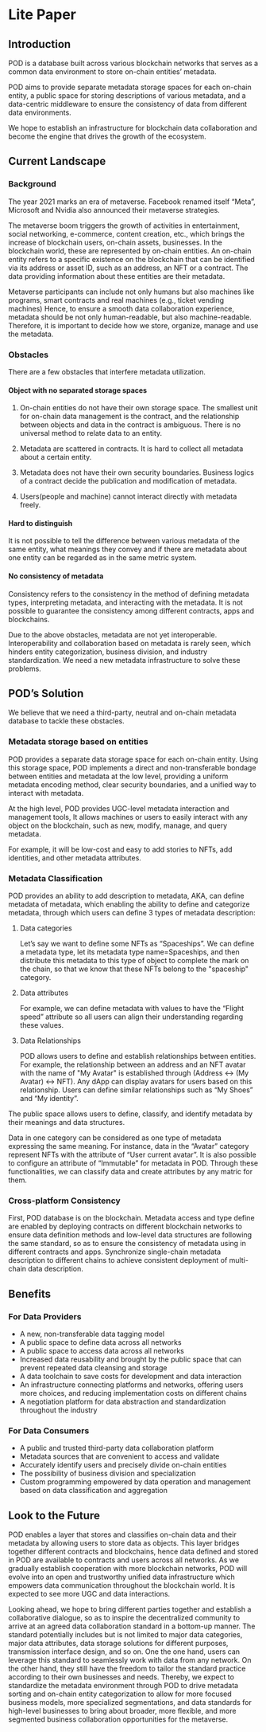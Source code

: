 # Lite Paper

## Introduction

POD is a database built across various blockchain networks that serves as a common data environment to store on-chain entities’ metadata. 

POD aims to provide separate metadata storage spaces for each on-chain entity, a public space for storing descriptions of various metadata, and a data-centric middleware to ensure the consistency of data from different data environments. 

We hope to establish an infrastructure for blockchain data collaboration and become the engine that drives the growth of the ecosystem.

## Current Landscape

### Background 

The year 2021 marks an era of metaverse. Facebook renamed itself “Meta”, Microsoft and Nvidia also announced their metaverse strategies. 

The metaverse boom triggers the growth of activities in entertainment, social networking, e-commerce, content creation, etc., which brings the increase of blockchain users, on-chain assets, businesses. In the blockchain world, these are represented by on-chain entities. An on-chain entity refers to a specific existence on the blockchain that can be identified via its address or asset ID, such as an address, an NFT or a contract. The data providing information about these entities are their metadata. 

Metaverse participants can include not only humans but also machines like programs, smart contracts and real machines (e.g., ticket vending machines) Hence, to ensure a smooth data collaboration experience, metadata should be not only human-readable, but also machine-readable. Therefore, it is important to decide how we store, organize, manage and use the metadata.

### Obstacles 

There are a few obstacles that interfere metadata utilization. 



#### Object with no separated storage spaces 

1. On-chain entities do not have their own storage space. The smallest unit for on-chain data management is the contract, and the relationship between objects and data in the contract is ambiguous. There is no universal method to relate data to an entity.

2. Metadata are scattered in contracts. It is hard to collect all metadata about a certain entity. 

3. Metadata does not have their own security boundaries. Business logics of a contract decide the publication and modification of metadata.

4. Users(people and machine) cannot interact directly with metadata freely.

 

#### Hard to distinguish

It is not possible to tell the difference between various metadata of the same entity, what meanings they convey and if there are metadata about one entity can be regarded as in the same metric system. 

 

#### No consistency of metadata 

Consistency refers to the consistency in the method of defining metadata types, interpreting metadata, and interacting with the metadata. It is not possible to guarantee the consistency among different contracts, apps and blockchains.


Due to the above obstacles, metadata are not yet interoperable. Interoperability and collaboration based on metadata is rarely seen, which hinders entity categorization, business division, and industry standardization. We need a new metadata infrastructure to solve these problems.

## POD’s Solution

We believe that we need a third-party, neutral and on-chain metadata database to tackle these obstacles. 



### Metadata storage based on entities 

 POD provides a separate data storage space for each on-chain entity. Using this storage space, POD implements a direct and non-transferable bondage between entities and metadata at the low level, providing a uniform metadata encoding method, clear security boundaries, and a unified way to interact with metadata.

 At the high level, POD provides UGC-level metadata interaction and management tools, It allows machines or users to easily interact with any object on the blockchain, such as new, modify, manage, and query metadata.

For example, it will be low-cost and easy to add stories to NFTs, add identities, and other metadata attributes.



### Metadata Classification 

POD provides an ability to add description to metadata, AKA, can define metadata of metadata, which enabling the ability to define and categorize metadata, through which users can define 3 types of metadata description:

1. Data categories

   Let’s say we want to define some NFTs as “Spaceships”. We can define a metadata type, let its metadata type name=Spaceships, and then distribute this metadata to this type of object to complete the mark on the chain, so that we know that these NFTs belong to the "spaceship" category.

2. Data attributes 

   For example, we can define metadata with values to have the “Flight speed” attribute so all users can align their understanding regarding these values.

3. Data Relationships

   POD allows users to define and establish relationships between entities. For example, the relationship between an address and an NFT avatar with the name of "My Avatar" is established through (Address <-> (My Avatar) <-> NFT). Any dApp can display avatars for users based on this relationship. Users can define similar relationships such as “My Shoes” and “My identity”.

The public space allows users to define, classify, and identify metadata by their meanings and data structures.

Data in one category can be considered as one type of metadata expressing the same meaning. For instance, data in the “Avatar” category represent NFTs with the attribute of “User current avatar”. It is also possible to configure an attribute of “Immutable” for metadata in POD. Through these functionalities, we can classify data and create attributes by any matric for them.

### Cross-platform Consistency

First, POD database is on the blockchain. Metadata access and type define are enabled by deploying contracts on different blockchain networks to ensure data definition methods and low-level data structures are following the same standard, so as to ensure the consistency of metadata using in different contracts and apps. Synchronize single-chain metadata description to different chains to achieve consistent deployment of multi-chain data description.

## Benefits

### For Data Providers

- A new, non-transferable data tagging model
- A public space to define data across all networks
- A public space to access data across all networks
- Increased data reusability and brought by the public space that can prevent repeated data cleansing and storage
- A data toolchain to save costs for development and data interaction
- An infrastructure connecting platforms and networks, offering users more choices, and reducing implementation costs on different chains
- A negotiation platform for data abstraction and standardization throughout the industry

### For Data Consumers

- A public and trusted third-party data collaboration platform
- Metadata sources that are convenient to access and validate
- Accurately identify users and precisely divide on-chain entities 
- The possibility of business division and specialization
- Custom programming empowered by data operation and management based on data classification and aggregation


## Look to the Future

POD enables a layer that stores and classifies on-chain data and their metadata by allowing users to store data as objects. This layer bridges together different contracts and blockchains, hence data defined and stored in POD are available to contracts and users across all networks. As we gradually establish cooperation with more blockchain networks, POD will evolve into an open and trustworthy unified data infrastructure which empowers data communication throughout the blockchain world. It is expected to see more UGC and data interactions. 

Looking ahead, we hope to bring different parties together and establish a collaborative dialogue, so as to inspire the decentralized community to arrive at an agreed data collaboration standard in a bottom-up manner. The standard potentially includes but is not limited to major data categories, major data attributes, data storage solutions for different purposes, transmission interface design, and so on. One the one hand, users can leverage this standard to seamlessly work with data from any network. On the other hand, they still have the freedom to tailor the standard practice according to their own businesses and needs. Thereby, we expect to standardize the metadata environment through POD to drive metadata sorting and on-chain entity categorization to allow for more focused business models, more specialized segmentations, and data standards for high-level businesses to bring about broader, more flexible, and more segmented business collaboration opportunities for the metaverse.

